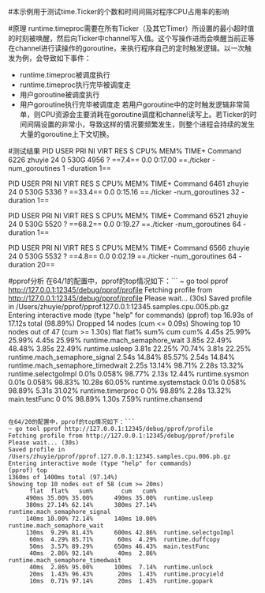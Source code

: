 #本示例用于测试time.Ticker的个数和时间间隔对程序CPU占用率的影响

#原理
runtime.timeproc需要在所有Ticker（及其它Timer）所设置的最小超时值的时刻被唤醒，然后向Ticker中channel写入值。这个写操作进而会唤醒当前正等在channel进行读操作的goroutine，来执行程序自己的定时触发逻辑。以一次触发为例，会导致如下事件：
- runtime.timeproc被调度执行
- runtime.timeproc执行完毕被调度走
- 用户goroutine被调度执行
- 用户goroutine执行完毕被调度走
若用户goroutine中的定时触发逻辑非常简单，则CPU资源会主要消耗在goroutine调度和channel读写上。若Ticker的时间间隔设置的非常小，导致这样的情况要频繁发生，则整个进程会持续的发生大量的goroutine上下文切换。

#测试结果
  PID USER      PRI  NI  VIRT   RES S CPU% MEM%   TIME+  Command
 6226 zhuyie     24   0  530G  4956 ?  ==7.4==  0.0  0:17.00 ==./ticker -num_goroutines 1 -duration 1==

  PID USER      PRI  NI  VIRT   RES S CPU% MEM%   TIME+  Command
 6461 zhuyie     24   0  530G  5336 ? ==33.4==  0.0  0:15.16 ==./ticker -num_goroutines 32 -duration 1==

  PID USER      PRI  NI  VIRT   RES S CPU% MEM%   TIME+  Command
 6521 zhuyie     24   0  530G  5520 ? ==68.2==  0.0  0:19.27 ==./ticker -num_goroutines 64 -duration 1==

  PID USER      PRI  NI  VIRT   RES S CPU% MEM%   TIME+  Command
 6566 zhuyie     24   0  530G  5532 ?  ==4.8==  0.0  0:02.19 ==./ticker -num_goroutines 64 -duration 20==

#pprof分析
在64/1的配置中，pprof的top情况如下：```
~ go tool pprof http://127.0.0.1:12345/debug/pprof/profile
Fetching profile from http://127.0.0.1:12345/debug/pprof/profile
Please wait... (30s)
Saved profile in /Users/zhuyie/pprof/pprof.127.0.0.1:12345.samples.cpu.005.pb.gz
Entering interactive mode (type "help" for commands)
(pprof) top
16.93s of 17.12s total (98.89%)
Dropped 14 nodes (cum <= 0.09s)
Showing top 10 nodes out of 47 (cum >= 1.30s)
      flat  flat%   sum%        cum   cum%
     4.45s 25.99% 25.99%      4.45s 25.99%  runtime.mach_semaphore_wait
     3.85s 22.49% 48.48%      3.85s 22.49%  runtime.usleep
     3.81s 22.25% 70.74%      3.81s 22.25%  runtime.mach_semaphore_signal
     2.54s 14.84% 85.57%      2.54s 14.84%  runtime.mach_semaphore_timedwait
     2.25s 13.14% 98.71%      2.28s 13.32%  runtime.selectgoImpl
     0.01s 0.058% 98.77%      2.13s 12.44%  runtime.sysmon
     0.01s 0.058% 98.83%     10.28s 60.05%  runtime.systemstack
     0.01s 0.058% 98.89%      5.31s 31.02%  runtime.timerproc
         0     0% 98.89%      2.28s 13.32%  main.testFunc
         0     0% 98.89%      1.30s  7.59%  runtime.chansend
```

在64/20的配置中，pprof的top情况如下：```
~ go tool pprof http://127.0.0.1:12345/debug/pprof/profile
Fetching profile from http://127.0.0.1:12345/debug/pprof/profile
Please wait... (30s)
Saved profile in /Users/zhuyie/pprof/pprof.127.0.0.1:12345.samples.cpu.006.pb.gz
Entering interactive mode (type "help" for commands)
(pprof) top
1360ms of 1400ms total (97.14%)
Showing top 10 nodes out of 58 (cum >= 20ms)
      flat  flat%   sum%        cum   cum%
     490ms 35.00% 35.00%      490ms 35.00%  runtime.usleep
     380ms 27.14% 62.14%      380ms 27.14%  runtime.mach_semaphore_signal
     140ms 10.00% 72.14%      140ms 10.00%  runtime.mach_semaphore_wait
     130ms  9.29% 81.43%      600ms 42.86%  runtime.selectgoImpl
      60ms  4.29% 85.71%       60ms  4.29%  runtime.duffcopy
      50ms  3.57% 89.29%      650ms 46.43%  main.testFunc
      40ms  2.86% 92.14%       40ms  2.86%  runtime.mach_semaphore_timedwait
      40ms  2.86% 95.00%      100ms  7.14%  runtime.unlock
      20ms  1.43% 96.43%       20ms  1.43%  runtime.procyield
      10ms  0.71% 97.14%       20ms  1.43%  runtime.gopark
```


